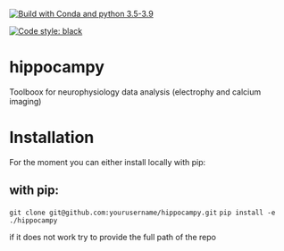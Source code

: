 [![Build with Conda and python 3.5-3.9](https://github.com/bouromain/hippocampy/actions/workflows/python-package-conda.yml/badge.svg)](https://github.com/bouromain/hippocampy/actions/workflows/python-package-conda.yml)

[![Code style: black](https://img.shields.io/badge/code%20style-black-000000.svg)](https://github.com/psf/black)

# hippocampy
Toolboox for neurophysiology data analysis (electrophy and calcium imaging)


# Installation

For the moment you can either install locally with pip:

## with pip:
`git clone git@github.com:yourusername/hippocampy.git`
`pip install -e ./hippocampy`


if it does not work try to provide the full path of the repo



